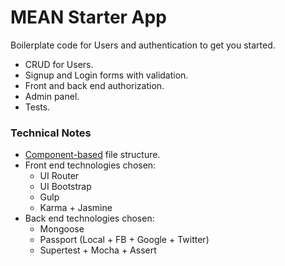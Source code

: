 # MEAN Starter App #
Boilerplate code for Users and authentication to get you started.
- CRUD for Users.
- Signup and Login forms with validation.
- Front and back end authorization.
- Admin panel.
- Tests.

### Technical Notes ###
- [Component-based](https://scotch.io/tutorials/angularjs-best-practices-directory-structure) file structure.
- Front end technologies chosen:
    - UI Router
    - UI Bootstrap
    - Gulp
    - Karma + Jasmine
- Back end technologies chosen:
    - Mongoose
    - Passport (Local + FB + Google + Twitter)
    - Supertest + Mocha + Assert
